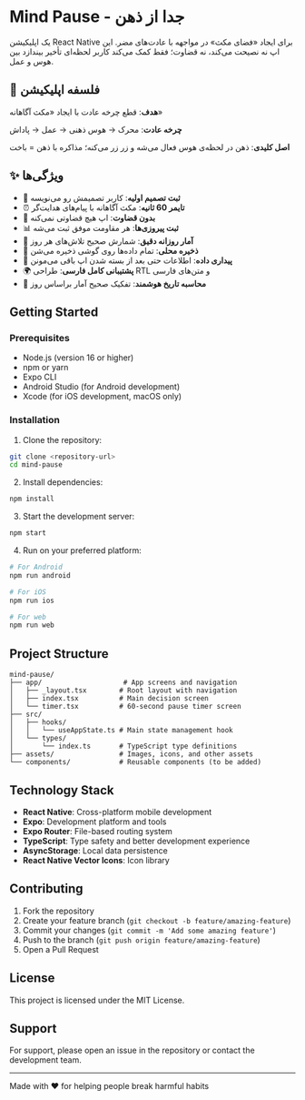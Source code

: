 # Mind Pause - جدا از ذهن

یک اپلیکیشن React Native برای ایجاد «فضای مکث» در مواجهه با عادت‌های مضر. این اپ نه نصیحت می‌کند، نه قضاوت؛ فقط کمک می‌کند کاربر لحظه‌ای تأخیر بیندازد بین هوس و عمل.

## 🎯 فلسفه اپلیکیشن

**هدف**: قطع چرخه عادت با ایجاد «مکث آگاهانه»

**چرخه عادت**: محرک → هوس ذهنی → عمل → پاداش

**اصل کلیدی**: ذهن در لحظه‌ی هوس فعال می‌شه و زر زر می‌کنه؛ مذاکره با ذهن = باخت

## ✨ ویژگی‌ها

- 📝 **ثبت تصمیم اولیه**: کاربر تصمیمش رو می‌نویسه
- ⏰ **تایمر 60 ثانیه**: مکث آگاهانه با پیام‌های هدایت‌گر  
- 🚫 **بدون قضاوت**: اپ هیچ قضاوتی نمی‌کنه
- 📊 **ثبت پیروزی‌ها**: هر مقاومت موفق ثبت می‌شه
- 📅 **آمار روزانه دقیق**: شمارش صحیح تلاش‌های هر روز
- 💾 **ذخیره محلی**: تمام داده‌ها روی گوشی ذخیره می‌شن
- 🔄 **پیداری داده**: اطلاعات حتی بعد از بسته شدن اپ باقی می‌مونن
- 🌍 **پشتیبانی کامل فارسی**: طراحی RTL و متن‌های فارسی
- 🎯 **محاسبه تاریخ هوشمند**: تفکیک صحیح آمار براساس روز

## Getting Started

### Prerequisites

- Node.js (version 16 or higher)
- npm or yarn
- Expo CLI
- Android Studio (for Android development)
- Xcode (for iOS development, macOS only)

### Installation

1. Clone the repository:
```bash
git clone <repository-url>
cd mind-pause
```

2. Install dependencies:
```bash
npm install
```

3. Start the development server:
```bash
npm start
```

4. Run on your preferred platform:
```bash
# For Android
npm run android

# For iOS
npm run ios

# For web
npm run web
```

## Project Structure

```
mind-pause/
├── app/                    # App screens and navigation
│   ├── _layout.tsx        # Root layout with navigation
│   ├── index.tsx          # Main decision screen
│   └── timer.tsx          # 60-second pause timer screen
├── src/
│   ├── hooks/
│   │   └── useAppState.ts # Main state management hook
│   └── types/
│       └── index.ts       # TypeScript type definitions
├── assets/                # Images, icons, and other assets
└── components/            # Reusable components (to be added)
```

## Technology Stack

- **React Native**: Cross-platform mobile development
- **Expo**: Development platform and tools
- **Expo Router**: File-based routing system
- **TypeScript**: Type safety and better development experience
- **AsyncStorage**: Local data persistence
- **React Native Vector Icons**: Icon library

## Contributing

1. Fork the repository
2. Create your feature branch (`git checkout -b feature/amazing-feature`)
3. Commit your changes (`git commit -m 'Add some amazing feature'`)
4. Push to the branch (`git push origin feature/amazing-feature`)
5. Open a Pull Request

## License

This project is licensed under the MIT License.

## Support

For support, please open an issue in the repository or contact the development team.

---

Made with ❤️ for helping people break harmful habits